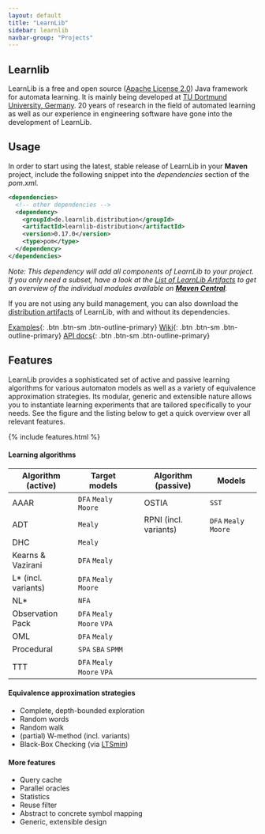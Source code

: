 ```yaml
---
layout: default
title: "LearnLib"
sidebar: learnlib
navbar-group: "Projects"
---
```


## Learnlib

LearnLib is a free and open source ([Apache License 2.0](https://www.apache.org/licenses/LICENSE-2.0)) Java framework for automata learning.
It is mainly being developed at [TU Dortmund University, Germany](https://cs.tu-dortmund.de/).
20 years of research in the field of automated learning as well as our experience in engineering software have gone into the development of LearnLib.

## Usage

In order to start using the latest, stable release of LearnLib in your **Maven** project, include the following snippet into the _dependencies_ section of the _pom.xml_.

```xml
<dependencies>
  <!-- other dependencies -->
  <dependency>
    <groupId>de.learnlib.distribution</groupId>
    <artifactId>learnlib-distribution</artifactId>
    <version>0.17.0</version>
    <type>pom</type>
  </dependency>
</dependencies>
```

_Note: This dependency will add all components of LearnLib to your project.
If you only need a subset, have a look at the [List of LearnLib Artifacts](https://github.com/LearnLib/learnlib/wiki/List-of-LearnLib-Artifacts) to get an overview of the individual modules available on **[Maven Central](http://mvnrepository.com/artifact/de.learnlib)**._

If you are not using any build management, you can also download the [distribution artifacts](https://central.sonatype.com/search?q=g:de.learnlib.distribution/) of LearnLib, with and without its dependencies.

[Examples](https://github.com/LearnLib/learnlib/tree/develop/examples/src/main/java/de/learnlib/example){: .btn .btn-sm .btn-outline-primary}
[Wiki](https://github.com/LearnLib/learnlib/wiki){: .btn .btn-sm .btn-outline-primary}
[API docs](http://learnlib.github.io/learnlib/maven-site/latest/apidocs/){: .btn .btn-sm .btn-outline-primary}

## Features

LearnLib provides a sophisticated set of active and passive learning algorithms for various automaton models as well as a variety of equivalence approximation strategies. Its modular, generic and extensible nature allows you to instantiate learning experiments that are tailored specifically to your needs. See the figure and the listing below to get a quick overview over all relevant features.

{% include features.html %}



#### Learning algorithms

| Algorithm (active)  | Target models               |     | Algorithm (passive)   | Models                |
|---------------------|-----------------------------|-----|-----------------------|-----------------------|
| AAAR                | `DFA` `Mealy` `Moore`       |     | OSTIA                 | `SST`                 |
| ADT                 | `Mealy`                     |     | RPNI (incl. variants) | `DFA` `Mealy` `Moore` |
| DHC                 | `Mealy`                     |     |                       |                       |
| Kearns & Vazirani   | `DFA` `Mealy`               |     |                       |                       |
| L* (incl. variants) | `DFA` `Mealy` `Moore`       |     |                       |                       |
| NL*                 | `NFA`                       |     |                       |                       |
| Observation Pack    | `DFA` `Mealy` `Moore` `VPA` |     |                       |                       |
| OML                 | `DFA` `Mealy`               |     |                       |                       |
| Procedural          | `SPA` `SBA` `SPMM`          |     |                       |                       |
| TTT                 | `DFA` `Mealy` `Moore` `VPA` |     |                       |                       |

#### Equivalence approximation strategies

- Complete, depth-bounded exploration
- Random words
- Random walk
- (partial) W-method (incl. variants)
- Black-Box Checking (via [LTSmin](https://ltsmin.utwente.nl/))

#### More features

- Query cache
- Parallel oracles
- Statistics
- Reuse filter
- Abstract to concrete symbol mapping
- Generic, extensible design
